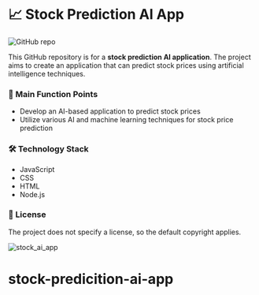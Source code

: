 # 📈 Stock Prediction AI App

![GitHub repo](https://img.shields.io/badge/GitHub-Ash914027/stock--predicition--ai--app-blue)

This GitHub repository is for a **stock prediction AI application**. The project aims to create an application that can predict stock prices using artificial intelligence techniques.

### 🎯 Main Function Points
- Develop an AI-based application to predict stock prices
- Utilize various AI and machine learning techniques for stock price prediction

### 🛠️ Technology Stack
- JavaScript
- CSS
- HTML
- Node.js

### 📄 License
The project does not specify a license, so the default copyright applies.

![stock_ai_app](https://github.com/user-attachments/assets/80402054-ec66-4867-a847-156dc0dcd74f)
# stock-predicition-ai-app
